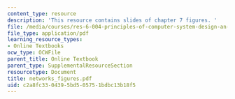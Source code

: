 ```yaml
---
content_type: resource
description: 'This resource contains slides of chapter 7 figures. '
file: /media/courses/res-6-004-principles-of-computer-system-design-an-introduction-spring-2009/c2a8fc3304395bd505751bdbc13b18f5_networks_figures.pdf
file_type: application/pdf
learning_resource_types:
- Online Textbooks
ocw_type: OCWFile
parent_title: Online Textbook
parent_type: SupplementalResourceSection
resourcetype: Document
title: networks_figures.pdf
uid: c2a8fc33-0439-5bd5-0575-1bdbc13b18f5
---
```

